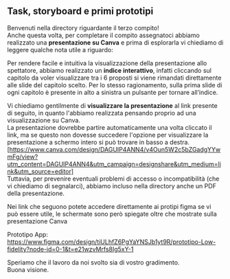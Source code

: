 
## Task, storyboard e primi prototipi

Benvenuti nella directory riguardante il terzo compito!  
Anche questa volta, per completare il compito assegnatoci abbiamo realizzato una **presentazione su Canva** e prima di esplorarla vi chiediamo di leggere qualche nota utile a riguardo:   

Per rendere facile e intuitiva la visualizzazione della presentazione allo spettatore, abbiamo realizzato un **indice interattivo**, infatti cliccando sul capitolo da voler visualizzare tra i 6 proposti si viene rimandati direttamente alle slide del capitolo scelto.  Per lo stesso ragionamento, sulla prima slide di ogni capitolo è presente in alto a sinistra un pulsante per tornare all’indice.  

Vi chiediamo gentilmente di **visualizzare la presentazione** al link presente di seguito, in quanto l'abbiamo realizzata pensando proprio ad una visualizzazione su Canva.  
La presentazione dovrebbe partire automaticamente una volta cliccato il link, ma se questo non dovesse succedere l'opzione per visualizzare la presentazione a schermo intero si può trovare in basso a destra.  
[https://www.canva.com/design/DAGUIP4ANN4/v4Oun5W2c5bZGadgYYwmFg/view?utm_content=DAGUIP4ANN4&utm_campaign=designshare&utm_medium=link&utm_source=editor]  
Tuttavia, per prevenire eventuali problemi di accesso o incompatibilità (che vi chiediamo di segnalarci), abbiamo incluso nella directory anche un PDF della presentazione.

Nei link che seguono potete accedere direttamente ai protipi figma se vi può essere utile, le schermate sono però spiegate oltre che mostrate sulla presentazione Canva

Prototipo App:
https://www.figma.com/design/tiULhfZ6PgYaYNSJb1yt9R/prototipo-Low-fidelity?node-id=0-1&t=e21wzvMrfs8Ig5xY-1


Speriamo che il lavoro da noi svolto sia di vostro gradimento.  
Buona visione.
